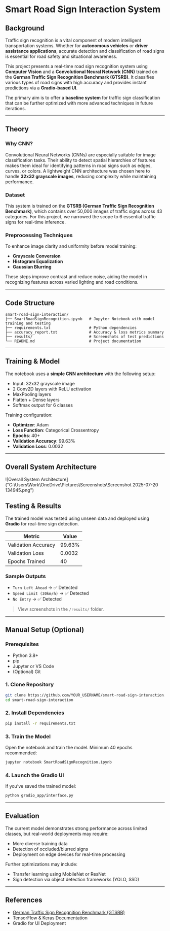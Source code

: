 
# Smart Road Sign Interaction System

## Background

Traffic sign recognition is a vital component of modern intelligent transportation systems. Whether for **autonomous vehicles** or **driver assistance applications**, accurate detection and classification of road signs is essential for road safety and situational awareness.

This project presents a real-time road sign recognition system using **Computer Vision** and a **Convolutional Neural Network (CNN)** trained on the **German Traffic Sign Recognition Benchmark (GTSRB)**. It classifies various types of road signs with high accuracy and provides instant predictions via a **Gradio-based UI**.

The primary aim is to offer a **baseline system** for traffic sign classification that can be further optimized with more advanced techniques in future iterations.

---

## Theory

### Why CNN?

Convolutional Neural Networks (CNNs) are especially suitable for image classification tasks. Their ability to detect spatial hierarchies of features makes them ideal for identifying patterns in road signs such as edges, curves, or colors. A lightweight CNN architecture was chosen here to handle **32x32 grayscale images**, reducing complexity while maintaining performance.

### Dataset

This system is trained on the **GTSRB (German Traffic Sign Recognition Benchmark)**, which contains over 50,000 images of traffic signs across 43 categories. For this project, we narrowed the scope to 6 essential traffic signs for real-time inference.

### Preprocessing Techniques

To enhance image clarity and uniformity before model training:
- **Grayscale Conversion**
- **Histogram Equalization**
- **Gaussian Blurring**

These steps improve contrast and reduce noise, aiding the model in recognizing features across varied lighting and road conditions.

---

## Code Structure

```
smart-road-sign-interaction/
├── SmartRoadSignRecognition.ipynb   # Jupyter Notebook with model training and testing
├── requirements.txt                 # Python dependencies
├── accuracy_report.txt              # Accuracy & loss metrics summary
├── results/                         # Screenshots of test predictions
└── README.md                        # Project documentation
```

---

## Training & Model

The notebook uses a **simple CNN architecture** with the following setup:

- Input: 32x32 grayscale image
- 2 Conv2D layers with ReLU activation
- MaxPooling layers
- Flatten + Dense layers
- Softmax output for 6 classes

Training configuration:
- **Optimizer**: Adam
- **Loss Function**: Categorical Crossentropy
- **Epochs**: 40+
- **Validation Accuracy**: 99.63%
- **Validation Loss**: 0.0032

---

## Overall System Architecture
![Overall System Architecture]("C:\Users\Work\OneDrive\Pictures\Screenshots\Screenshot 2025-07-20 134945.png")

## Testing & Results

The trained model was tested using unseen data and deployed using **Gradio** for real-time sign detection.

| Metric              | Value       |
|---------------------|-------------|
| Validation Accuracy | 99.63%      |
| Validation Loss     | 0.0032      |
| Epochs Trained      | 40          |

### Sample Outputs

- `Turn Left Ahead` → ✅ Detected
- `Speed Limit (30km/h)` → ✅ Detected
- `No Entry` → ✅ Detected

> View screenshots in the `/results/` folder.

---

## Manual Setup (Optional)

### Prerequisites
- Python 3.8+
- pip
- Jupyter or VS Code
- (Optional) Git

### 1. Clone Repository

```bash
git clone https://github.com/YOUR_USERNAME/smart-road-sign-interaction.git
cd smart-road-sign-interaction
```

### 2. Install Dependencies

```bash
pip install -r requirements.txt
```

### 3. Train the Model

Open the notebook and train the model. Minimum 40 epochs recommended:
```bash
jupyter notebook SmartRoadSignRecognition.ipynb
```

### 4. Launch the Gradio UI

If you’ve saved the trained model:
```bash
python gradio_app/interface.py
```

---

## Evaluation

The current model demonstrates strong performance across limited classes, but real-world deployments may require:

- More diverse training data
- Detection of occluded/blurred signs
- Deployment on edge devices for real-time processing

Further optimizations may include:
- Transfer learning using MobileNet or ResNet
- Sign detection via object detection frameworks (YOLO, SSD)

---

## References

- [German Traffic Sign Recognition Benchmark (GTSRB)](https://benchmark.ini.rub.de/?section=gtsrb&subsection=news)
- TensorFlow & Keras Documentation
- Gradio for UI Deployment

